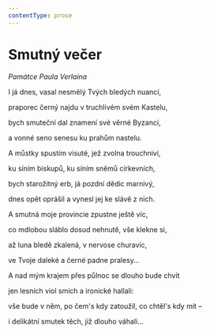 ```yaml
---
contentType: prose
---
```


# Smutný večer

_Památce Paula Verlaina_

  

I já dnes, vasal nesmělý Tvých bledých nuancí, 

praporec černý najdu v truchlivém svém Kastelu, 

bych smuteční dal znamení své věrné Byzanci, 

a vonné seno senesu ku prahům nastelu. 

A můstky spustím visuté, jež zvolna trouchniví, 

ku síním biskupů, ku síním sněmů církevních, 

bych starožitný erb, já pozdní dědic marnivý, 

dnes opět oprášil a vynesl jej ke slávě z nich. 

A smutná moje provincie zpustne ještě víc, 

co mdlobou sláblo dosud nehnutě, vše klekne si, 

až luna bledě zkalená, v nervose churavíc, 

ve Tvoje daleké a černé padne pralesy… 

A nad mým krajem přes půlnoc se dlouho bude chvít 

jen lesních viol smích a ironické hallali: 

vše bude v něm, po čem's kdy zatoužil, co chtěl's kdy mít – 

i delikátní smutek těch, již dlouho váhali…
